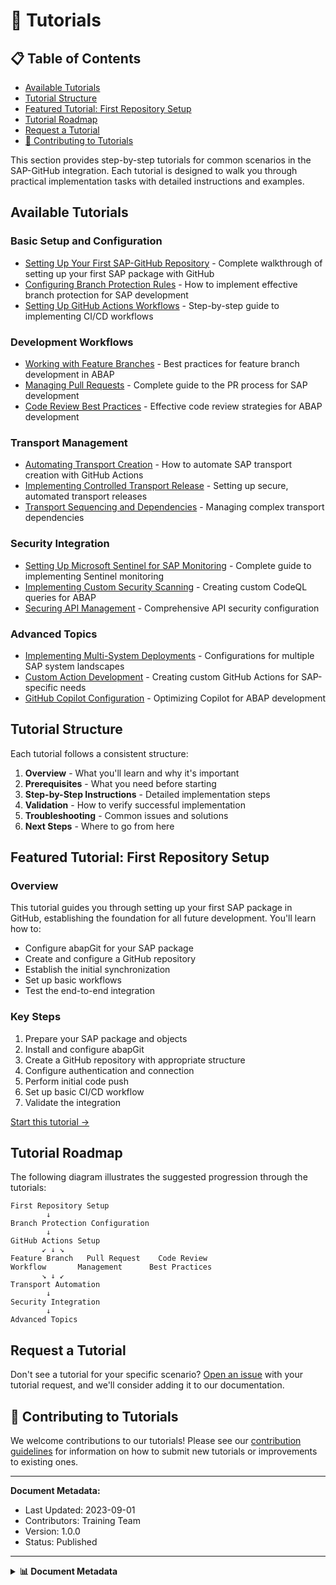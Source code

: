 # 📄 Tutorials

## 📋 Table of Contents

- [Available Tutorials](#available-tutorials)
- [Tutorial Structure](#tutorial-structure)
- [Featured Tutorial: First Repository Setup](#featured-tutorial-first-repository-setup)
- [Tutorial Roadmap](#tutorial-roadmap)
- [Request a Tutorial](#request-a-tutorial)
- [🤝 Contributing to Tutorials](#contributing-to-tutorials)


This section provides step-by-step tutorials for common scenarios in the SAP-GitHub integration. Each tutorial is designed to walk you through practical implementation tasks with detailed instructions and examples.

## Available Tutorials

### Basic Setup and Configuration

* [Setting Up Your First SAP-GitHub Repository](./basic/first-repository.md) - Complete walkthrough of setting up your first SAP package with GitHub
* [Configuring Branch Protection Rules](./basic/branch-protection.md) - How to implement effective branch protection for SAP development
* [Setting Up GitHub Actions Workflows](./basic/github-actions-setup.md) - Step-by-step guide to implementing CI/CD workflows

### Development Workflows

* [Working with Feature Branches](./development/feature-branches.md) - Best practices for feature branch development in ABAP
* [Managing Pull Requests](./development/pull-requests.md) - Complete guide to the PR process for SAP development
* [Code Review Best Practices](./development/code-reviews.md) - Effective code review strategies for ABAP development

### Transport Management

* [Automating Transport Creation](./transport/automated-creation.md) - How to automate SAP transport creation with GitHub Actions
* [Implementing Controlled Transport Release](./transport/controlled-release.md) - Setting up secure, automated transport releases
* [Transport Sequencing and Dependencies](./transport/sequencing.md) - Managing complex transport dependencies

### Security Integration

* [Setting Up Microsoft Sentinel for SAP Monitoring](./security/sentinel-setup.md) - Complete guide to implementing Sentinel monitoring
* [Implementing Custom Security Scanning](./security/custom-scanning.md) - Creating custom CodeQL queries for ABAP
* [Securing API Management](./security/secure-apim.md) - Comprehensive API security configuration

### Advanced Topics

* [Implementing Multi-System Deployments](./advanced/multi-system.md) - Configurations for multiple SAP system landscapes
* [Custom Action Development](./advanced/custom-actions.md) - Creating custom GitHub Actions for SAP-specific needs
* [GitHub Copilot Configuration](./advanced/copilot-setup.md) - Optimizing Copilot for ABAP development

## Tutorial Structure

Each tutorial follows a consistent structure:

1. **Overview** - What you'll learn and why it's important
2. **Prerequisites** - What you need before starting
3. **Step-by-Step Instructions** - Detailed implementation steps
4. **Validation** - How to verify successful implementation
5. **Troubleshooting** - Common issues and solutions
6. **Next Steps** - Where to go from here

## Featured Tutorial: First Repository Setup

### Overview

This tutorial guides you through setting up your first SAP package in GitHub, establishing the foundation for all future development. You'll learn how to:

- Configure abapGit for your SAP package
- Create and configure a GitHub repository
- Establish the initial synchronization
- Set up basic workflows
- Test the end-to-end integration

### Key Steps

1. Prepare your SAP package and objects
2. Install and configure abapGit
3. Create a GitHub repository with appropriate structure
4. Configure authentication and connection
5. Perform initial code push
6. Set up basic CI/CD workflow
7. Validate the integration

[Start this tutorial →](./basic/first-repository.md)

## Tutorial Roadmap

The following diagram illustrates the suggested progression through the tutorials:

```
First Repository Setup
        ↓
Branch Protection Configuration
        ↓
GitHub Actions Setup
       ↙ ↓ ↘
Feature Branch   Pull Request    Code Review
Workflow       Management      Best Practices
       ↘ ↓ ↙
Transport Automation
        ↓
Security Integration
        ↓
Advanced Topics
```

## Request a Tutorial

Don't see a tutorial for your specific scenario? [Open an issue](https://github.com/issues/new?template=tutorial_request.md) with your tutorial request, and we'll consider adding it to our documentation.

## 🤝 Contributing to Tutorials

We welcome contributions to our tutorials! Please see our [contribution guidelines](../../CONTRIBUTING.md) for information on how to submit new tutorials or improvements to existing ones.

---

**Document Metadata:**
- Last Updated: 2023-09-01
- Contributors: Training Team
- Version: 1.0.0
- Status: Published

---

<details>
<summary><strong>📊 Document Metadata</strong></summary>

- **Last Updated:** 2025-04-07
- **Version:** 1.0.0
- **Status:** Published
</details>
